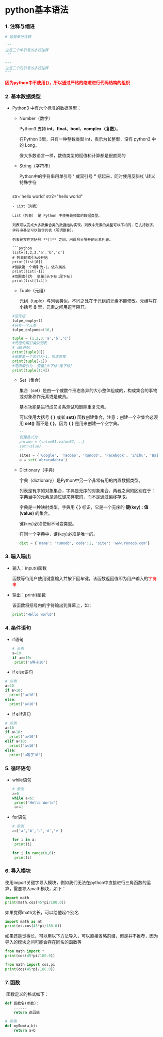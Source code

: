 # python基本语法

### 1. 注释与缩进

```python
# 这是单行注释

'''
这是三个单引号的多行注释
'''

"""
这是三个双引号的多行注释
"""


```

**<font color="red">因为python中不使用{}，所以通过严格的缩进进行代码结构的组织</font>**

### 2. 基本数据类型

* Python3 中有六个标准的数据类型：

  - Number（数字）

    Python3 支持 **int、float、bool、complex（复数）**。

    在Python 3里，只有一种整数类型 int，表示为长整型，没有 python2 中的 Long。

    像大多数语言一样，数值类型的赋值和计算都是很直观的

  - String（字符串）

    Python中的字符串用单引号 **'** 或双引号 **"** 括起来，同时使用反斜杠 \转义特殊字符

    ```python
  str='hello world'
    str2="hello world"
    ```
  - List（列表）
  
  List（列表） 是 Python 中使用最频繁的数据类型。
  
    列表可以完成大多数集合类的数据结构实现。列表中元素的类型可以不相同，它支持数字，字符串甚至可以包含列表（所谓嵌套）。
  
  列表是写在方括号 **[]** 之间、用逗号分隔开的元素列表。
  
  ```python
  list=[1,2,3,'a','b','c']
  # 列表的索引从0开始
  print(list[0])
  #倒数第一个索引为-1，依次类推
  print(list[-1])
  #范围索引为  变量[头下标:尾下标]
  print(list[1:4])
  ```
  
  - Tuple（元组）
  
    元组（tuple）与列表类似，不同之处在于元组的元素不能修改。元组写在小括号 **()** 里，元素之间用逗号隔开。
  
  ```python
  #空元组
  tulpe_empty=()
  #只有一个元素
  tulpe_onlyone=(10,)
  
  tuple = (1,2,3,'a','b','c')
  #元组的索引类似列表
  # 从0开始
  print(tuple[0])
  #倒数第一个索引为-1，依次类推
  print(tuple[-1])
  #范围索引为  变量[头下标:尾下标]
  print(tuple[1:4])
  ```
  
  - Set（集合）
  
    集合（set）是由一个或数个形态各异的大小整体组成的，构成集合的事物或对象称作元素或是成员。
  
    基本功能是进行成员关系测试和删除重复元素。
  
    可以使用大括号 **{ }** 或者 **set()** 函数创建集合，注意：创建一个空集合必须用 **set()** 而不是 **{ }**，因为 **{ }** 是用来创建一个空字典。
  
    ```python
    '''
    创建格式为
    parame = {value01,value02,...}
    set(value)
    '''
    sites = {'Google', 'Taobao', 'Runoob', 'Facebook', 'Zhihu', 'Baidu'}
    a = set('abracadabra')
    ```
  
  - Dictionary（字典）
  
    字典（dictionary）是Python中另一个非常有用的内置数据类型。
  
    列表是有序的对象集合，字典是无序的对象集合。两者之间的区别在于：字典当中的元素是通过键来存取的，而不是通过偏移存取。
  
    字典是一种映射类型，字典用 **{ }** 标识，它是一个无序的 **键(key) : 值(value)** 的集合。
  
    键(key)必须使用不可变类型。
  
    在同一个字典中，键(key)必须是唯一的。
    
    ```python
    dict = {'name': 'runoob','code':1, 'site': 'www.runoob.com'}
    ```

### 3. 输入输出

   - 输入：input()函数

     函数等待用户使用键盘输入并按下回车键，该函数返回值即为用户输入的<font color="red">字符串</font>

   - 输出：print()函数

     该函数将括号内的字符输出到屏幕上，如：

     ```python
     print('Hello world')
     ```
### 4. 条件语句

 * if语句

   ```python
   # 示例
   a=10
   if a==10:
   	print('a等于10')
   ```

 * if else语句

  ```python
# 示例
a=20
if a>10:
    print('a>10')
else:
    print('a<10')
  ```

 * if elif语句

  ```python
# 示例
a=10
if a>10:
  	print('a>10')
elif a<10:
  	print('a<10')
else:
  	print('a等于10')
  ```
### 5. 循环语句

 * while语句

   ```python
   # 示例
   a=0 
   while a<6:
   	print('Hello World')
   	a+=1
   ```

 * for语句

   ```python
   # 示例
   a=['a','b','c','d','e']
   
   for i in a:
   	print(i)
   
   for i in range(0,6):
   	print(i)
   ```
### 6. 导入模块

   使用import关键字导入模块，例如我们无法在python中直接进行三角函数的运算，需要导入math模块，如下：

```python
import math
print(math.cos(45*pi/180.0))
```

如果觉得math太长，可以给他起个别名

```python
import math as mt
print(mt.cos(45*pi/180.0))
```

如果还是觉得长，可以用以下方法导入，可以直接省略前缀，但是并不推荐，因为导入的模块之间可能会存在同名的函数等

```python
from math import *
print(cos(45*pi/180.0))
```

```python
from math import cos,pi
print(cos(45*pi/180.0))
```
### 7. 函数

​	函数定义的格式如下：

```python
def 函数名(参数):
	......
	return 返回值
```

```python
# 示例
def mySum(a,b):
	return a+b
```

